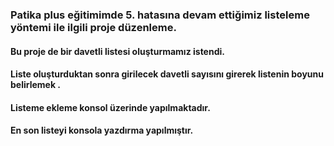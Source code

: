 ### Patika plus eğitimimde 5. hatasına devam ettiğimiz listeleme  yöntemi ile ilgili proje düzenleme.
#### Bu proje de bir davetli listesi oluşturmamız istendi.
#### Liste oluşturduktan sonra girilecek davetli sayısını girerek listenin boyunu belirlemek .
#### Listeme ekleme konsol üzerinde yapılmaktadır.
#### En son listeyi konsola yazdırma yapılmıştır.
